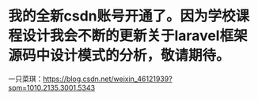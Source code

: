 # 我的全新csdn账号开通了。因为学校课程设计我会不断的更新关于laravel框架源码中设计模式的分析，敬请期待。
一只菜琪：https://blog.csdn.net/weixin_46121939?spm=1010.2135.3001.5343
